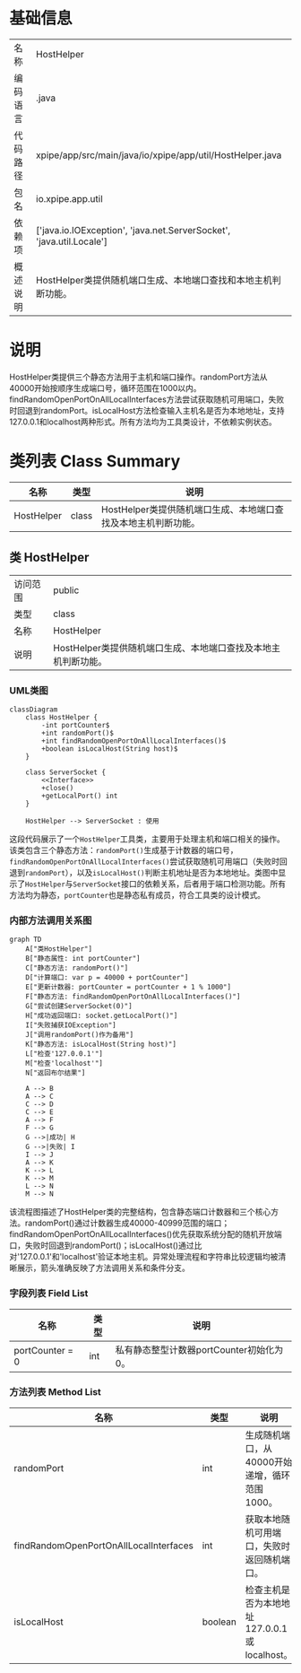 # 基础信息

|      |      |
|------|------|
| 名称 | HostHelper |
| 编码语言 | .java |
| 代码路径 | xpipe/app/src/main/java/io/xpipe/app/util/HostHelper.java |
| 包名 | io.xpipe.app.util |
| 依赖项 | ['java.io.IOException', 'java.net.ServerSocket', 'java.util.Locale'] |
| 概述说明 | HostHelper类提供随机端口生成、本地端口查找和本地主机判断功能。 |

# 说明

HostHelper类提供三个静态方法用于主机和端口操作。randomPort方法从40000开始按顺序生成端口号，循环范围在1000以内。findRandomOpenPortOnAllLocalInterfaces方法尝试获取随机可用端口，失败时回退到randomPort。isLocalHost方法检查输入主机名是否为本地地址，支持127.0.0.1和localhost两种形式。所有方法均为工具类设计，不依赖实例状态。

# 类列表 Class Summary

| 名称   | 类型  | 说明 |
|-------|------|-------------|
| HostHelper | class | HostHelper类提供随机端口生成、本地端口查找及本地主机判断功能。 |



## 类 HostHelper

|      |      |
|------|------|
| 访问范围 | public |
| 类型 | class |
| 名称 | HostHelper |
| 说明 | HostHelper类提供随机端口生成、本地端口查找及本地主机判断功能。 |


### UML类图

```mermaid
classDiagram
    class HostHelper {
        -int portCounter$
        +int randomPort()$
        +int findRandomOpenPortOnAllLocalInterfaces()$
        +boolean isLocalHost(String host)$
    }

    class ServerSocket {
        <<Interface>>
        +close()
        +getLocalPort() int
    }

    HostHelper --> ServerSocket : 使用
```

这段代码展示了一个`HostHelper`工具类，主要用于处理主机和端口相关的操作。该类包含三个静态方法：`randomPort()`生成基于计数器的端口号，`findRandomOpenPortOnAllLocalInterfaces()`尝试获取随机可用端口（失败时回退到`randomPort`），以及`isLocalHost()`判断主机地址是否为本地地址。类图中显示了`HostHelper`与`ServerSocket`接口的依赖关系，后者用于端口检测功能。所有方法均为静态，`portCounter`也是静态私有成员，符合工具类的设计模式。


### 内部方法调用关系图

```mermaid
graph TD
    A["类HostHelper"]
    B["静态属性: int portCounter"]
    C["静态方法: randomPort()"]
    D["计算端口: var p = 40000 + portCounter"]
    E["更新计数器: portCounter = portCounter + 1 % 1000"]
    F["静态方法: findRandomOpenPortOnAllLocalInterfaces()"]
    G["尝试创建ServerSocket(0)"]
    H["成功返回端口: socket.getLocalPort()"]
    I["失败捕获IOException"]
    J["调用randomPort()作为备用"]
    K["静态方法: isLocalHost(String host)"]
    L["检查'127.0.0.1'"]
    M["检查'localhost'"]
    N["返回布尔结果"]

    A --> B
    A --> C
    C --> D
    C --> E
    A --> F
    F --> G
    G -->|成功| H
    G -->|失败| I
    I --> J
    A --> K
    K --> L
    K --> M
    L --> N
    M --> N
```

该流程图描述了HostHelper类的完整结构，包含静态端口计数器和三个核心方法。randomPort()通过计数器生成40000-40999范围的端口；findRandomOpenPortOnAllLocalInterfaces()优先获取系统分配的随机开放端口，失败时回退到randomPort()；isLocalHost()通过比对'127.0.0.1'和'localhost'验证本地主机。异常处理流程和字符串比较逻辑均被清晰展示，箭头准确反映了方法调用关系和条件分支。

### 字段列表 Field List

| 名称  | 类型  | 说明 |
|-------|-------|------|
| portCounter = 0 | int | 私有静态整型计数器portCounter初始化为0。 |

### 方法列表 Method List

| 名称  | 类型  | 说明 |
|-------|-------|------|
| randomPort | int | 生成随机端口，从40000开始递增，循环范围1000。 |
| findRandomOpenPortOnAllLocalInterfaces | int | 获取本地随机可用端口，失败时返回随机端口。 |
| isLocalHost | boolean | 检查主机是否为本地地址127.0.0.1或localhost。 |




